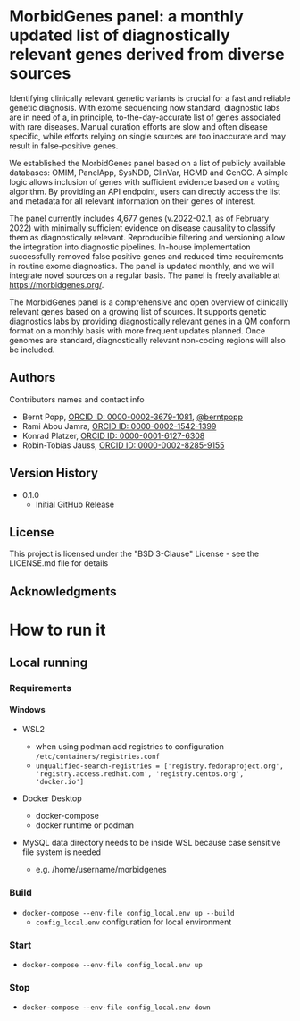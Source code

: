 # MorbidGenes panel: a monthly updated list of diagnostically relevant genes derived from diverse sources

Identifying clinically relevant genetic variants is crucial for a fast and reliable genetic diagnosis. With exome sequencing now standard, diagnostic labs are in need of a, in principle, to-the-day-accurate list of genes associated with rare diseases. Manual curation efforts are slow and often disease specific, while efforts relying on single sources are too inaccurate and may result in false-positive genes.

We established the MorbidGenes panel based on a list of publicly available databases: OMIM, PanelApp, SysNDD, ClinVar, HGMD and GenCC. A simple logic allows inclusion of genes with sufficient evidence based on a voting algorithm. By providing an API endpoint, users can directly access the list and metadata for all relevant information on their genes of interest.

The panel currently includes 4,677 genes (v.2022-02.1, as of February 2022) with minimally sufficient evidence on disease causality to classify them as diagnostically relevant. Reproducible filtering and versioning allow the integration into diagnostic pipelines. In-house implementation successfully removed false positive genes and reduced time requirements in routine exome diagnostics. The panel is updated monthly, and we will integrate novel sources on a regular basis. The panel is freely available at https://morbidgenes.org/.

The MorbidGenes panel is a comprehensive and open overview of clinically relevant genes based on a growing list of sources. It supports genetic diagnostics labs by providing diagnostically relevant genes in a QM conform format on a monthly basis with more frequent updates planned. Once genomes are standard, diagnostically relevant non-coding regions will also be included.


## Authors

Contributors names and contact info

* Bernt Popp, [ORCID ID: 0000-0002-3679-1081](https://orcid.org/0000-0002-3679-1081), [@berntpopp](https://twitter.com/berntpopp)
* Rami Abou Jamra, [ORCID ID: 0000-0002-1542-1399](https://orcid.org/0000-0002-1542-1399)
* Konrad Platzer, [ORCID ID: 0000-0001-6127-6308](https://orcid.org/0000-0001-6127-6308)
* Robin-Tobias Jauss, [ORCID ID: 0000-0002-8285-9155](https://orcid.org/0000-0002-8285-9155)

## Version History

* 0.1.0
    * Initial GitHub Release

## License

This project is licensed under the "BSD 3-Clause" License - see the LICENSE.md file for details

## Acknowledgments

# How to run it
## Local running
### Requirements
#### Windows
- WSL2
    - when using podman add registries to configuration `/etc/containers/registries.conf`
    - ```unqualified-search-registries = ['registry.fedoraproject.org', 'registry.access.redhat.com', 'registry.centos.org', 'docker.io']```

- Docker Desktop
    - docker-compose
    - docker runtime or podman

- MySQL data directory needs to be inside WSL because case sensitive file system is needed
    - e.g. /home/username/morbidgenes


### Build
- `docker-compose --env-file config_local.env up --build`
    - `config_local.env` configuration for local environment

### Start
- `docker-compose --env-file config_local.env up`

### Stop
- `docker-compose --env-file config_local.env down`
